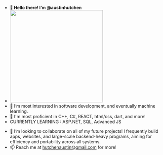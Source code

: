 - 👋<b> Hello there! I’m @austinhutchen </b>
- <img height="300em" src="https://github-readme-stats.vercel.app/api?username=austinhutchen&show_icons=true&hide_border=true&&count_private=true&include_all_commits=true" />
- 👀 I’m most interested in software development, and eventually machine learning.
- 🌱 I'm most proficient in C++, C#, REACT, html/css, dart, and more!
- CURRENTLY LEARNING : ASP.NET, SQL, Advanced JS
<!---
austinhutchen/austinhutchen is a ✨ special ✨ repository because its `README.md` (this file) appears on your GitHub profile.
You can click the Preview link to take a look at your changes.
--->

- 💞️ I’m looking to collaborate on all of my future projects! I frequently build apps, websites, and large-scale backend-heavy programs, aiming for efficiency and portability across all systems.
- 📫 Reach me at hutchenaustin@gmail.com for more!
